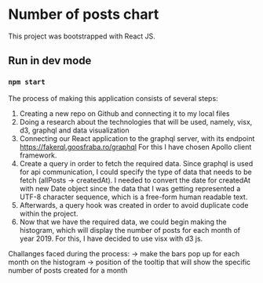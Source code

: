 # Number of posts chart

This project was bootstrapped with React JS.

## Run in dev mode 

### `npm start`

The process of making this application consists of several steps: 

1. Creating a new repo on Github and connecting it to my local files
2. Doing a research about the technologies that will be used, namely, visx, d3, graphql and data visualization
3. Connecting our React application to the graphql server, with its endpoint https://fakerql.goosfraba.ro/graphql
For this I have chosen Apollo client framework. 
4. Create a query in order to fetch the required data. Since graphql is used for api communication, I could specify the type of data that needs to be fetch (allPosts -> createdAt). I needed to convert the date for createdAt with new Date object since the data that I was getting represented a UTF-8 character sequence, which is a free-form human readable text. 
5. Afterwards, a query hook was created in order to avoid duplicate code within the project. 
6. Now that we have the required data, we could begin making the histogram, which will display the number of posts for each month of year 2019. 
For this, I have decided to use visx with d3 js. 

Challanges faced during the process: 
-> make the bars pop up for each month on the histogram
-> position of the tooltip that will show the specific number of posts created for a month 
